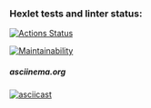 ### Hexlet tests and linter status:
[![Actions Status](https://github.com/Abbat314/python-project-49/workflows/hexlet-check/badge.svg)](https://github.com/Abbat314/python-project-49/actions)

[![Maintainability](https://api.codeclimate.com/v1/badges/f7e220f77b852c2b831d/maintainability)](https://codeclimate.com/github/Abbat314/python-project-49/maintainability)

##### asciinema.org
[![asciicast](https://asciinema.org/a/4Gi3AyFK6aty73Vsk1EbkrLlT.png)](https://asciinema.org/a/4Gi3AyFK6aty73Vsk1EbkrLlT)

